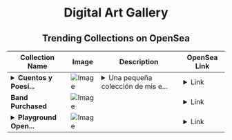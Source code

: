 <div align="center">

# Digital Art Gallery

## Trending Collections on OpenSea

| Collection Name                       | Image                                                                                     | Description                       | OpenSea Link                                                                                          |
|---------------------------------------|-------------------------------------------------------------------------------------------|-----------------------------------|--------------------------------------------------------------------------------------------------------|
| **<details><summary>Cuentos y Poesí...</summary>Cuentos y Poesías</details>** | ![Image](https://i.seadn.io/s/raw/files/e796a620996b1c14237603fcacaa3cf3.jpg?w=500&auto=format?w=200&auto=format) | <details><summary>Una pequeña colección de mis e...</summary>Una pequeña colección de mis escritos a lo largo de los años.</details> | <details><summary>Link</summary>[Cuentos y Poesías](https://opensea.io/collection/cuentos-y-poesias)</details> |
| **Band Purchased** | ![Image](https://i.seadn.io/s/raw/files/1ef520bb2886b929cd8d980d34eb424f.jpg?w=500&auto=format?w=200&auto=format) |  | <details><summary>Link</summary>[Band Purchased](https://opensea.io/collection/band-purchased)</details> |
| **<details><summary>Playground Open...</summary>Playground Open Ticketing Ecosystem Event 11398</details>** | ![Image](https://i.seadn.io/s/raw/files/ad4b567b5e819f5eb9dc8588aeb6896f.png?w=500&auto=format?w=200&auto=format) |  | <details><summary>Link</summary>[Playground Open Ticketing Ecosystem Event 11398](https://opensea.io/collection/playground-open-ticketing-ecosystem-event-11398)</details> |

</div>